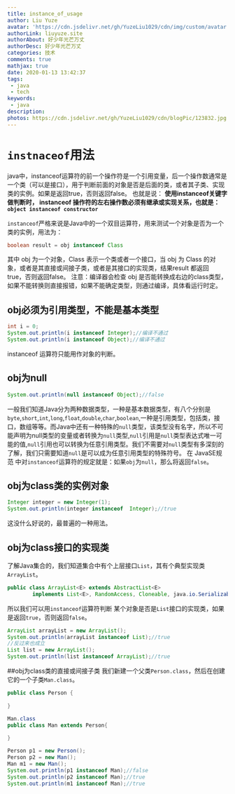 ```yaml
---
title: instance_of_usage
author: Liu Yuze
avatar: 'https://cdn.jsdelivr.net/gh/YuzeLiu1029/cdn/img/custom/avatar.jpg'
authorLink: liuyuze.site
authorAbout: 好少年光芒万丈
authorDesc: 好少年光芒万丈
categories: 技术
comments: true
mathjax: true
date: 2020-01-13 13:42:37
tags:
 - java
 - tech 
keywords:
 - java
description:
photos: https://cdn.jsdelivr.net/gh/YuzeLiu1029/cdn/blogPic/123832.jpg
---
```

# ```instnaceof```用法

java中，instanceof运算符的前一个操作符是一个引用变量，后一个操作数通常是一个类（可以是接口），用于判断前面的对象是否是后面的类，或者其子类、实现类的实例。如果是返回true，否则返回false。
也就是说：
**使用instanceof关键字做判断时， instanceof 操作符的左右操作数必须有继承或实现关系，也就是：```object instanceof constructor```**

```instanceof```严格来说是Java中的一个双目运算符，用来测试一个对象是否为一个类的实例，用法为：
```java
boolean result = obj instanceof Class
```
其中 obj 为一个对象，Class 表示一个类或者一个接口，当 obj 为 Class 的对象，或者是其直接或间接子类，或者是其接口的实现类，结果result 都返回 true，否则返回false。
注意：编译器会检查 obj 是否能转换成右边的class类型，如果不能转换则直接报错，如果不能确定类型，则通过编译，具体看运行时定。

## obj必须为引用类型，不能是基本类型
```java
int i = 0;
System.out.println(i instanceof Integer);//编译不通过
System.out.println(i instanceof Object);//编译不通过
```
instanceof 运算符只能用作对象的判断。

## obj为null
```java
System.out.println(null instanceof Object);//false
```
一般我们知道Java分为两种数据类型，一种是基本数据类型，有八个分别是 ```byte```,```short```,```int```,```long```,```float```,```double```,```char```,```boolean```,一种是引用类型，包括类，接口，数组等等。而Java中还有一种特殊的```null```类型，该类型没有名字，所以不可能声明为null类型的变量或者转换为```null```类型,```null```引用是```null```类型表达式唯一可能的值,```null```引用也可以转换为任意引用类型。我们不需要对```null```类型有多深刻的了解，我们只需要知道```null```是可以成为任意引用类型的特殊符号。
在 JavaSE规范 中对```instanceof```运算符的规定就是：如果```obj```为```null```，那么将返回```false```。
## obj为class类的实例对象
```java
Integer integer = new Integer(1);
System.out.println(integer instanceof  Integer);//true
```
这没什么好说的，最普遍的一种用法。
## obj为class接口的实现类
了解Java集合的，我们知道集合中有个上层接口```List```，其有个典型实现类 ```ArrayList```。
```java
public class ArrayList<E> extends AbstractList<E>
        implements List<E>, RandomAccess, Cloneable, java.io.Serializable
```
所以我们可以用```instanceof```运算符判断 某个对象是否是```List```接口的实现类，如果是返回```true```，否则返回```false```。
```java
ArrayList arrayList = new ArrayList();
System.out.println(arrayList instanceof List);//true
//反过来也成立
List list = new ArrayList();
System.out.println(list instanceof ArrayList);//true
```
##obj为class类的直接或间接子类
我们新建一个父类```Person.class```，然后在创建它的一个子类```Man.class```。
```java
public class Person {
 
}
```
```java
Man.class
public class Man extends Person{
     
}
```
```java
Person p1 = new Person();
Person p2 = new Man();
Man m1 = new Man();
System.out.println(p1 instanceof Man);//false
System.out.println(p2 instanceof Man);//true
System.out.println(m1 instanceof Man);//true
```



